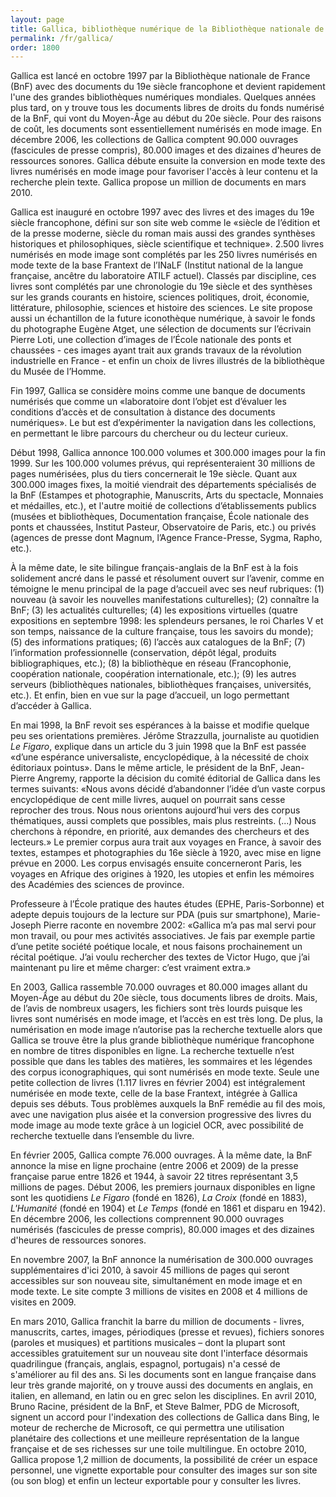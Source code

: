 ```yaml
---
layout: page
title: Gallica, bibliothèque numérique de la Bibliothèque nationale de France
permalink: /fr/gallica/
order: 1800
---
```

<p>Gallica est lancé en octobre 1997 par la Bibliothèque nationale de France (BnF) avec des documents du 19e siècle francophone et devient rapidement l'une des grandes bibliothèques numériques mondiales. Quelques années plus tard, on y trouve tous les documents libres de droits du fonds numérisé de la BnF, qui vont du Moyen-Âge au début du 20e siècle. Pour des raisons de coût, les documents sont essentiellement numérisés en mode image. En décembre 2006, les collections de Gallica comptent 90.000 ouvrages (fascicules de presse compris), 80.000 images et des dizaines d'heures de ressources sonores. Gallica débute ensuite la conversion en mode texte des livres numérisés en mode image pour favoriser l'accès à leur contenu et la recherche plein texte. Gallica propose un million de documents en mars 2010.</p>

<p>Gallica est inauguré en octobre 1997 avec des livres et des images du 19e siècle francophone, défini sur son site web comme le «siècle de l’édition et de la presse moderne, siècle du roman mais aussi des grandes synthèses historiques et philosophiques, siècle scientifique et technique». 2.500 livres numérisés en mode image sont complétés par les 250 livres numérisés en mode texte de la base Frantext de l’INaLF (Institut national de la langue française, ancêtre du laboratoire ATILF actuel). Classés par discipline, ces livres sont complétés par une chronologie du 19e siècle et des synthèses sur les grands courants en histoire, sciences politiques, droit, économie, littérature, philosophie, sciences et histoire des sciences. Le site propose aussi un échantillon de la future iconothèque numérique, à savoir le fonds du photographe Eugène Atget, une sélection de documents sur l’écrivain Pierre Loti, une collection d’images de l’École nationale des ponts et chaussées - ces images ayant trait aux grands travaux de la révolution industrielle en France - et enfin un choix de livres illustrés de la bibliothèque du Musée de l’Homme.</p>

<p>Fin 1997, Gallica se considère moins comme une banque de documents numérisés que comme un «laboratoire dont l’objet est d’évaluer les conditions d’accès et de consultation à distance des documents numériques». Le but est d’expérimenter la navigation dans les collections, en permettant le libre parcours du chercheur ou du lecteur curieux.</p>

<p>Début 1998, Gallica annonce 100.000 volumes et 300.000 images pour la fin 1999. Sur les 100.000 volumes prévus, qui représenteraient 30 millions de pages numérisées, plus du tiers concernerait le 19e siècle. Quant aux 300.000 images fixes, la moitié viendrait des départements spécialisés de la BnF (Estampes et photographie, Manuscrits, Arts du spectacle, Monnaies et médailles, etc.), et l'autre moitié de collections d’établissements publics (musées et bibliothèques, Documentation française, École nationale des ponts et chaussées, Institut Pasteur, Observatoire de Paris, etc.) ou privés (agences de presse dont Magnum, l’Agence France-Presse, Sygma, Rapho, etc.).</p>

<p>À la même date, le site bilingue français-anglais de la BnF est à la fois solidement ancré dans le passé et résolument ouvert sur l’avenir, comme en témoigne le menu principal de la page d’accueil avec ses neuf rubriques: (1) nouveau (à savoir les nouvelles manifestations culturelles); (2) connaître la BnF; (3) les actualités culturelles; (4) les expositions virtuelles (quatre expositions en septembre 1998: les splendeurs persanes, le roi Charles V et son temps, naissance de la culture française, tous les savoirs du monde); (5) des informations pratiques; (6) l’accès aux catalogues de la BnF; (7) l’information professionnelle (conservation, dépôt légal, produits bibliographiques, etc.); (8) la bibliothèque en réseau (Francophonie, coopération nationale, coopération internationale, etc.); (9) les autres serveurs (bibliothèques nationales, bibliothèques françaises, universités, etc.). Et enfin, bien en vue sur la page d’accueil, un logo permettant d’accéder à Gallica.</p>

<p>En mai 1998, la BnF revoit ses espérances à la baisse et modifie quelque peu ses orientations premières. Jérôme Strazzulla, journaliste au quotidien <em>Le Figaro</em>, explique dans un article du 3 juin 1998 que la BnF est passée «d’une espérance universaliste, encyclopédique, à la nécessité de choix éditoriaux pointus». Dans le même article, le président de la BnF, Jean-Pierre Angremy, rapporte la décision du comité éditorial de Gallica dans les termes suivants: «Nous avons décidé d’abandonner l’idée d’un vaste corpus encyclopédique de cent mille livres, auquel on pourrait sans cesse reprocher des trous. Nous nous orientons aujourd’hui vers des corpus thématiques, aussi complets que possibles, mais plus restreints. (...) Nous cherchons à répondre, en priorité, aux demandes des chercheurs et des lecteurs.» Le premier corpus aura trait aux voyages en France, à savoir des textes, estampes et photographies du 16e siècle à 1920, avec mise en ligne prévue en 2000. Les corpus envisagés ensuite concerneront Paris, les voyages en Afrique des origines à 1920, les utopies et enfin les mémoires des Académies des sciences de province.</p>

<p>Professeure à l’École pratique des hautes études (EPHE, Paris-Sorbonne) et adepte depuis toujours de la lecture sur PDA (puis sur smartphone), Marie-Joseph Pierre raconte en novembre 2002: «Gallica m’a pas mal servi pour mon travail, ou pour mes activités associatives. Je fais par exemple partie d’une petite société poétique locale, et nous faisons prochainement un récital poétique. J’ai voulu rechercher des textes de Victor Hugo, que j’ai maintenant pu lire et même charger: c’est vraiment extra.»</p>

<p>En 2003, Gallica rassemble 70.000 ouvrages et 80.000 images allant du Moyen-Âge au début du 20e siècle, tous documents libres de droits. Mais, de l’avis de nombreux usagers, les fichiers sont très lourds puisque les livres sont numérisés en mode image, et l’accès en est très long. De plus, la numérisation en mode image n’autorise pas la recherche textuelle alors que Gallica se trouve être la plus grande bibliothèque numérique francophone en nombre de titres disponibles en ligne. La recherche textuelle n’est possible que dans les tables des matières, les sommaires et les légendes des corpus iconographiques, qui sont numérisés en mode texte. Seule une petite collection de livres (1.117 livres en février 2004) est intégralement numérisée en mode texte, celle de la base Frantext, intégrée à Gallica depuis ses débuts. Tous problèmes auxquels la BnF remédie au fil des mois, avec une navigation plus aisée et la conversion progressive des livres du mode image au mode texte grâce à un logiciel OCR, avec possibilité de recherche textuelle dans l’ensemble du livre.</p>

<p>En février 2005, Gallica compte 76.000 ouvrages. À la même date, la BnF annonce la mise en ligne prochaine (entre 2006 et 2009) de la presse française parue entre 1826 et 1944, à savoir 22 titres représentant 3,5 millions de pages. Début 2006, les premiers journaux disponibles en ligne sont les quotidiens <em>Le Figaro</em> (fondé en 1826), <em>La Croix</em> (fondé en 1883), <em>L'Humanité</em> (fondé en 1904) et <em>Le Temps</em> (fondé en 1861 et disparu en 1942). En décembre 2006, les collections comprennent 90.000 ouvrages numérisés (fascicules de presse compris), 80.000 images et des dizaines d'heures de ressources sonores.</p>

<p>En novembre 2007, la BnF annonce la numérisation de 300.000 ouvrages supplémentaires d'ici 2010, à savoir 45 millions de pages qui seront accessibles sur son nouveau site, simultanément en mode image et en mode texte. Le site compte 3 millions de visites en 2008 et 4 millions de visites en 2009.</p>

<p>En mars 2010, Gallica franchit la barre du million de documents - livres, manuscrits, cartes, images, périodiques (presse et revues), fichiers sonores (paroles et musiques) et partitions musicales – dont la plupart sont accessibles gratuitement sur un nouveau site dont l'interface désormais quadrilingue (français, anglais, espagnol, portugais) n'a cessé de s'améliorer au fil des ans. Si les documents sont en langue française dans leur très grande majorité, on y trouve aussi des documents en anglais, en italien, en allemand, en latin ou en grec selon les disciplines. En avril 2010, Bruno Racine, président de la BnF, et Steve Balmer, PDG de Microsoft, signent un accord pour l'indexation des collections de Gallica dans Bing, le moteur de recherche de Microsoft, ce qui permettra une utilisation planétaire des collections et une meilleure représentation de la langue française et de ses richesses sur une toile multilingue. En octobre 2010, Gallica propose 1,2 million de documents, la possibilité de créer un espace personnel, une vignette exportable pour consulter des images sur son site (ou son blog) et enfin un lecteur exportable pour y consulter les livres.</p>